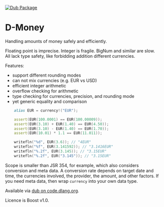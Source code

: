 [![Dub Package](https://img.shields.io/dub/v/money.svg)](https://code.dlang.org/packages/money)

# D-Money

Handling amounts of money safely and efficiently.

Floating point is imprecise. Integer is fragile.
BigNum and similar are slow.
All lack type safety, like forbidding addition different currencies.

Features:

* support different rounding modes
* can not mix currencies (e.g. EUR vs USD)
* efficient integer arithmetic
* overflow checking for arithmetic
* type checking for currencies, precision, and rounding mode
* yet generic equality and comparison


```d
    alias EUR = currency!("EUR");

    assert(EUR(100.0001) == EUR(100.00009));
    assert(EUR(3.10) + EUR(1.40) == EUR(4.50));
    assert(EUR(3.10) - EUR(1.40) == EUR(1.70));
    assert(EUR(10.01) * 1.1 == EUR(11.011));

    writefln("%d", EUR(3.6)); // "4EUR"
    writefln("%f", EUR(3.141592)); // "3.1416EUR"
    writefln("%.2f", EUR(3.145)); // "3.15EUR"
    writefln("%.2f", EUR("3.145")); // "3.15EUR"
```

Scope is smaller than JSR 354, for example,
which also considers conversion and meta data.
A conversion rate depends on target date and time,
the currencies involved, the provider, the amount, and other factors.
If you need meta data,
then wrap `currency` into your own data type.

Available via [dub on code.dlang.org](http://code.dlang.org/packages/money).

Licence is Boost v1.0.
